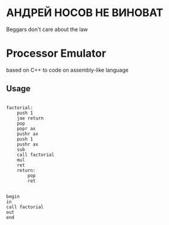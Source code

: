 # АНДРЕЙ НОСОВ НЕ ВИНОВАТ 
Beggars don't care about the law
# Processor Emulator
based on C++ to code on assembly-like language

## Usage

```assembly

factorial:
    push 1
    jae return
    pop
    popr ax
    pushr ax
    push 1
    pushr ax
    sub
    call factorial
    mul
    ret
    return:
        pop
        ret


begin
in
call factorial
out
end
```
